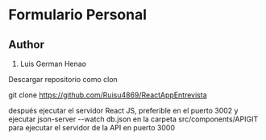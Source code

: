 # Formulario Personal

## Author
  1. Luis German Henao

Descargar repositorio como clon

git clone https://github.com/Ruisu4869/ReactAppEntrevista

después ejecutar el servidor React JS, preferible en el puerto 3002 y ejecutar json-server --watch db.json en la carpeta src/components/APIGIT
para ejecutar el servidor de la API en puerto 3000
